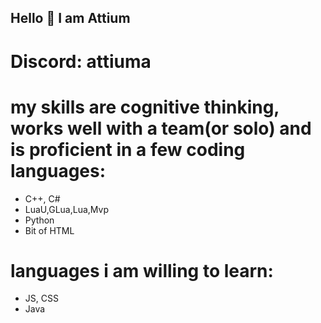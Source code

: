 ## Hello 👋 I am Attium

# Discord: attiuma

# my skills are cognitive thinking, works well with a team(or solo) and is proficient in a few coding languages:
 - C++, C#
 - LuaU,GLua,Lua,Mvp
 - Python
 - Bit of HTML

# languages i am willing to learn:
  - JS, CSS
  - Java
